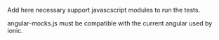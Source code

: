 Add here necessary support javascscript modules to run the tests.

angular-mocks.js must be compatible with the current angular used by ionic.

